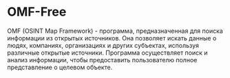# OMF-Free
OMF (OSINT Map Framework) - программа, предназначенная для поиска информации из открытых источников. Она позволяет искать данные о людях, компаниях, организациях и других субъектах, используя различные открытые источники. Программа осуществляет поиск и анализ информации, чтобы предоставить пользователю полное представление о целевом объекте.
